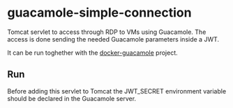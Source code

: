 # guacamole-simple-connection
Tomcat servlet to access through RDP to VMs using Guacamole.
The access is done sending the needed Guacamole parameters inside a JWT.

It can be run toghether with the [docker-guacamole](https://github.com/cperezprieto/docker-guacamole) project.

## Run
Before adding this servlet to Tomcat the JWT_SECRET environment variable should be declared in the Guacamole server.

